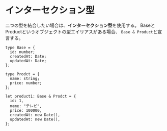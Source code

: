 # インターセクション型
二つの型を結合したい場合は、**インターセクション型**を使用する。
BaseとProductというオブジェクトの型エイリアスがある場合、 `Base & Product`と宣言する。

```
type Base = {
  id: number;
  createdAt: Date;
  updatedAt: Date;
};

type Prodct = {
  name: string;
  price: number;
};

let product1: Base & Prodct = {
  id: 1,
  name: "テレビ",
  price: 100000,
  createdAt: new Date(),
  updatedAt: new Date(),
};
```
